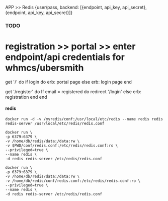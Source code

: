 APP >> Redis
{user/pass, backend: [{endpoint, api_key, api_secret},{endpoint, api_key, api_secret}]}

### TODO

# registration >> portal >> enter endpoint/api credentials for whmcs/ubersmith

get '/' do
if login do
erb: portal page
else
erb: login page
end

get '/register' do
If email = registered do
redirect '/login'
else
erb: registration
end
end

#### redis

`docker run -d -v /myredis/conf:/usr/local/etc/redis --name redis redis redis-server /usr/local/etc/redis/redis.conf`

```
docker run \
-p 6379:6379 \
-v /home/db/redis/data:/data:rw \
-v $PWD/conf/redis.conf:/etc/redis/redis.conf:ro \
--privileged=true \
--name redis \
-d redis redis-server /etc/redis/redis.conf
```

```
docker run \
-p 6379:6379 \
-v /home/db/redis/data:/data:rw \
-v /home/db/redis/conf/redis.conf:/etc/redis/redis.conf:ro \
--privileged=true \
--name redis \
-d redis redis-server /etc/redis/redis.conf
```
